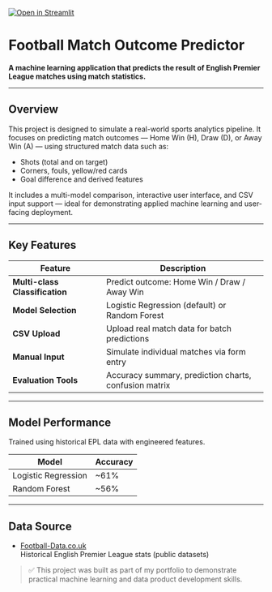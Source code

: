 [![Open in Streamlit](https://static.streamlit.io/badges/streamlit_badge_black_white.svg)](https://alemoscardo-ml-football-predictions-streamlit-app-vkbxgd.streamlit.app/)

# Football Match Outcome Predictor

**A machine learning application that predicts the result of English Premier League matches using match statistics.**

---

## Overview

This project is designed to simulate a real-world sports analytics pipeline. It focuses on predicting match outcomes — Home Win (H), Draw (D), or Away Win (A) — using structured match data such as:

- Shots (total and on target)
- Corners, fouls, yellow/red cards
- Goal difference and derived features

It includes a multi-model comparison, interactive user interface, and CSV input support — ideal for demonstrating applied machine learning and user-facing deployment.

---

## Key Features

| Feature | Description |
|--------|-------------|
| **Multi-class Classification** | Predict outcome: Home Win / Draw / Away Win |
| **Model Selection** | Logistic Regression (default) or Random Forest |
| **CSV Upload** | Upload real match data for batch predictions |
| **Manual Input** | Simulate individual matches via form entry |
| **Evaluation Tools** | Accuracy summary, prediction charts, confusion matrix |
---

## Model Performance

Trained using historical EPL data with engineered features.

| Model                 | Accuracy |
|----------------------|----------|
| Logistic Regression  | ~61%     |
| Random Forest        | ~56%     |

---


## Data Source

- [Football-Data.co.uk](https://www.football-data.co.uk/englandm.php)  
  Historical English Premier League stats (public datasets)

> ✅ This project was built as part of my portfolio to demonstrate practical machine learning and data product development skills.
